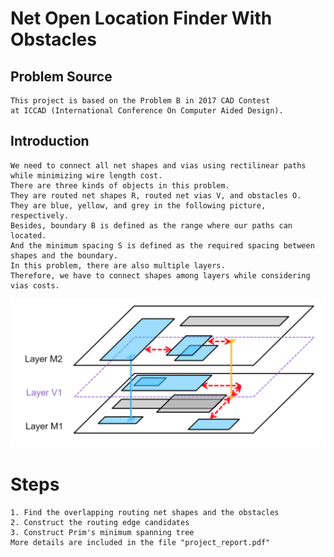 # Net Open Location Finder With Obstacles

Problem Source
--------

    This project is based on the Problem B in 2017 CAD Contest 
    at ICCAD (International Conference On Computer Aided Design).
    
    
Introduction
-------------
    
    We need to connect all net shapes and vias using rectilinear paths while minimizing wire length cost. 
    There are three kinds of objects in this problem. 
    They are routed net shapes R, routed net vias V, and obstacles O. 
    They are blue, yellow, and grey in the following picture, respectively. 
    Besides, boundary B is defined as the range where our paths can located.
    And the minimum spacing S is defined as the required spacing between shapes and the boundary. 
    In this problem, there are also multiple layers.
    Therefore, we have to connect shapes among layers while considering vias costs.

![image](https://github.com/muachilin/Net-Open-Location-Finder-With-Obstacles/blob/master/problem_example.png)

Steps
======

    1. Find the overlapping routing net shapes and the obstacles
    2. Construct the routing edge candidates
    3. Construct Prim's minimum spanning tree
    More details are included in the file "project_report.pdf"
